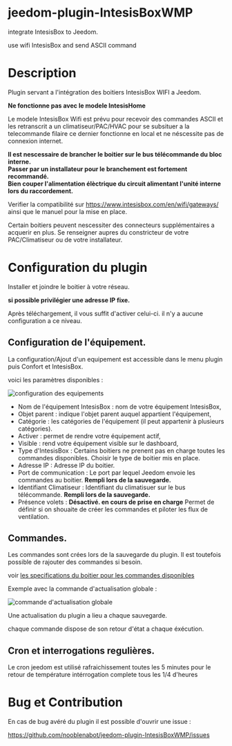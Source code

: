 # jeedom-plugin-IntesisBoxWMP

integrate IntesisBox to Jeedom.

use wifi IntesisBox and send ASCII command

Description 
===

Plugin servant a l'intégration des boitiers IntesisBox WIFI a Jeedom.

__Ne fonctionne pas avec le modele IntesisHome__

Le modele IntesisBox Wifi est prévu pour recevoir des commandes ASCII et les retranscrit a un climatiseur/PAC/HVAC pour se subsituer a la telecommande filaire
ce dernier fonctionne en local et ne néscessite pas de connexion internet.

__Il est nescessaire de brancher le boitier sur le bus télécommande du bloc interne.__  
__Passer par un installateur pour le branchement est fortement recommandé.__  
__Bien couper l'alimentation élèctrique du circuit alimentant l'unité interne lors du raccordement.__  

Verifier la compatibilité sur https://www.intesisbox.com/en/wifi/gateways/
ainsi que le manuel pour la mise en place.

Certain boitiers peuvent nescessiter des connecteurs supplémentaires a acquerir en plus. Se renseigner aupres du constricteur de votre PAC/Climatiseur ou de votre installateur.


Configuration du plugin
===

Installer et joindre le boitier à votre réseau.

__si possible privilégier une adresse IP fixe.__

Après téléchargement, il vous suffit d'activer celui-ci. il n'y a aucune configuration a ce niveau.

## Configuration de l'équipement.

La configuration/Ajout d'un equipement est accessible dans le menu plugin puis Confort et IntesisBox.

voici les paramètres disponibles : 

![configuration des equipements](/docs/images/Config_object.png)

* Nom de l'équipement IntesisBox : nom de votre équipement IntesisBox,
* Objet parent : indique l'objet parent auquel appartient l'équipement,
* Catégorie : les catégories de l'équipement (il peut appartenir à plusieurs catégories).
* Activer : permet de rendre votre équipement actif,
* Visible : rend votre équipement visible sur le dashboard,
* Type d'IntesisBox : Certains boitiers ne prenent pas en charge toutes les commandes disponibles. Choisir le type de boitier mis en place.
* Adresse IP : Adresse IP du boitier.
* Port de communication : Le port par lequel Jeedom envoie les commandes au boitier. **Rempli lors de la sauvegarde.**
* Identifiant Climatiseur : Identifiant du climatisuer sur le bus télécommande. **Rempli lors de la sauvegarde.**
* Présence volets : **Désactivé. en cours de prise en charge** Permet de définir si on shouaite de créer les commandes et piloter les flux de ventilation.

## Commandes.

Les commandes sont crées lors de la sauvegarde du plugin.
Il est toutefois possible de rajouter des commandes si besoin.

voir [les specifications du boitier pour les commandes disponibles]( https://www.intesisbox.com/intesis/product/media/intesisbox_wmp_protocol_specs_en.pdf?v=2.2)

Exemple avec la commande d'actualisation globale :

![commande d'actualisation globale](/docs/images/commande_globale.png)

Une actualisation du plugin a lieu a chaque sauvegarde.

chaque commande dispose de son retour d'état a chaque éxécution.

## Cron et interrogations regulières.

Le cron jeedom est utilisé
rafraichissement toutes les 5 minutes pour le retour de température
intérrogation complete  tous les 1/4 d'heures

Bug et Contribution
===
En cas de bug avéré du plugin il est possible d'ouvrir une issue :

https://github.com/nooblenabot/jeedom-plugin-IntesisBoxWMP/issues
